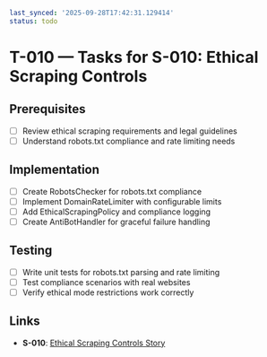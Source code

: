 ```yaml
last_synced: '2025-09-28T17:42:31.129414'
status: todo
```

# T-010 — Tasks for S-010: Ethical Scraping Controls

## Prerequisites
- [ ] Review ethical scraping requirements and legal guidelines
- [ ] Understand robots.txt compliance and rate limiting needs

## Implementation
- [ ] Create RobotsChecker for robots.txt compliance
- [ ] Implement DomainRateLimiter with configurable limits
- [ ] Add EthicalScrapingPolicy and compliance logging
- [ ] Create AntiBotHandler for graceful failure handling

## Testing
- [ ] Write unit tests for robots.txt parsing and rate limiting
- [ ] Test compliance scenarios with real websites
- [ ] Verify ethical mode restrictions work correctly

## Links
- **S-010**: [Ethical Scraping Controls Story](../stories/S-010-ethical-controls.md)

